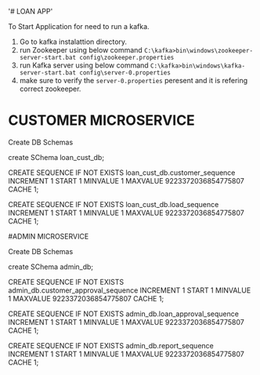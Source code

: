'# LOAN APP'

To Start Application for need to run a kafka.
1. Go to kafka instalattion directory.
2. run Zookeeper using below command
    `C:\kafka>bin\windows\zookeeper-server-start.bat config\zookeeper.properties`
3. run Kafka server using below command
    `C:\kafka>bin\windows\kafka-server-start.bat config\server-0.properties` 
4. make sure to verify the `server-0.properties` peresent and it is refering correct zookeeper.       

# CUSTOMER MICROSERVICE

Create DB Schemas

create SChema loan_cust_db;

CREATE SEQUENCE IF NOT EXISTS loan_cust_db.customer_sequence
	INCREMENT 1
    START 1
    MINVALUE 1
    MAXVALUE 9223372036854775807
    CACHE 1;
	
	
CREATE SEQUENCE IF NOT EXISTS loan_cust_db.load_sequence
	INCREMENT 1
    START 1
    MINVALUE 1
    MAXVALUE 9223372036854775807
    CACHE 1;	




#ADMIN MICROSERVICE

Create DB Schemas

create SChema admin_db;

CREATE SEQUENCE IF NOT EXISTS admin_db.customer_approval_sequence
	INCREMENT 1
    START 1
    MINVALUE 1
    MAXVALUE 9223372036854775807
    CACHE 1;
	
	
CREATE SEQUENCE IF NOT EXISTS admin_db.loan_approval_sequence
	INCREMENT 1
    START 1
    MINVALUE 1
    MAXVALUE 9223372036854775807
    CACHE 1;
	
	
CREATE SEQUENCE IF NOT EXISTS admin_db.report_sequence
	INCREMENT 1
    START 1
    MINVALUE 1
    MAXVALUE 9223372036854775807
    CACHE 1;	
